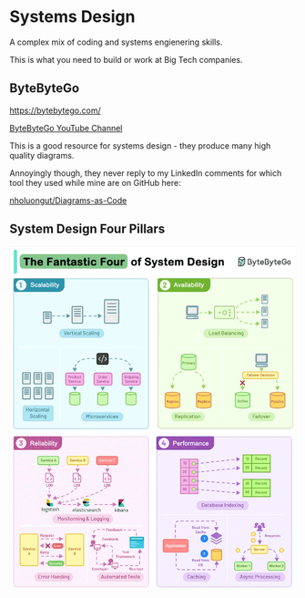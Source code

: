 # Systems Design

A complex mix of coding and systems engienering skills.

This is what you need to build or work at Big Tech companies.

## ByteByteGo

<https://bytebytego.com/>

[ByteByteGo YouTube Channel](https://www.youtube.com/channel/UCZgt6AzoyjslHTC9dz0UoTw)

This is a good resource for systems design - they produce many high quality diagrams.

Annoyingly though, they never reply to my LinkedIn comments for which tool they used while mine are on GitHub here:

[nholuongut/Diagrams-as-Code](https://github.com/nholuongut/Diagrams-as-Code)

## System Design Four Pillars

![System Design Four Pillars](images/system_design_four_pillars.gif)
